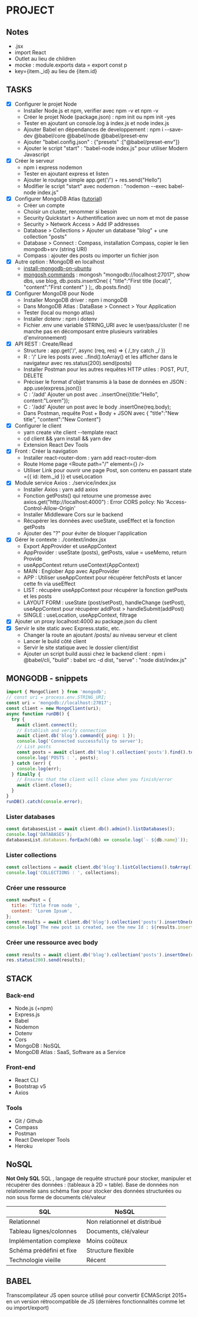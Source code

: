 # PROJECT

## Notes

- .jsx
- import React
- Outlet au lieu de children
- mocke : module.exports data = export const p
- key={item.\_id} au lieu de {item.id}

## TASKS

- [x] Configurer le projet Node
  - Installer Node.js et npm, verifier avec npm -v et npm -v
  - Créer le projet Node (package.json) : npm init ou npm init -yes
  - Tester en ajoutant un console.log à index.js et node index.js
  - Ajouter Babel en dépendances de developpement : npm i --save-dev @babel/core @babel/node @babel/preset-env
  - Ajouter "babel.config.json" : {"presets" :["@babel/preset-env"]}
  - Ajouter le script "start" : "babel-node index.js" pour utiliser Modern Javascript
- [x] Créer le serveur
  - npm i express nodemon
  - Tester en ajoutant express et listen
  - Ajouter le routage simple app.get('/') + res.send("Hello")
  - Modifier le script "start" avec nodemon : "nodemon --exec babel-node index.js"
- [x] Configurer MongoDB Atlas ([tutorial](https://www.mongodb.com/docs/drivers/node/current/quick-start/))
  - Créer un compte
  - Choisir un cluster, renommer si besoin
  - Security Quickstart > Authentification avec un nom et mot de passe
  - Security > Network Access > Add IP addresses
  - Database > Collections > Ajouter un database "blog" + une collection "posts"
  - Database > Connect : Compass, installation Compass, copier le lien mongodb+srv (string URI)
  - Compass : ajouter des posts ou importer un fichier json
- [x] Autre option : MongoDB en localhost
  - [install-mongodb-on-ubuntu](https://www.mongodb.com/docs/manual/tutorial/install-mongodb-on-ubuntu/)
  - [mongosh commands](https://www.mongodb.com/docs/mongodb-shell/reference/access-mdb-shell-help/) : mongosh "mongodb://localhost:27017", show dbs, use blog, db.posts.insertOne( { "title":"First title (local)", "content":"First content" } );, db.posts.find()
- [x] Configurer MongoDB pour Node
  - Installer MongoDB driver : npm i mongoDB
  - Dans MongoDB Atlas : DataBase > Connect > Your Application
  - Tester (local ou mongo atlas)
  - Installer dotenv : npm i dotenv
  - Fichier .env une variable STRING_URI avec le user/pass/cluster (! ne marche pas en décomposant entre plusieurs varirables d'environnement)
- [x] API REST : Create/Read
  - Structure : app.get('/', async (req, res) => { /_try catch _/ })
  - R : '/' Lire les posts avec <db>.<collection>.find().toArray() et les afficher dans le navigateur avec res.status(200).send(posts)
  - Installer Postman pour les autres requêtes HTTP utiles : POST, PUT, DELETE
  - Préciser le format d'objet transmis à la base de données en JSON : app.use(express.json())
  - C : '/add' Ajouter un post avec <db>.<collection>.insertOne({title:"Hello", content:"Lorem"});
  - C : '/add' Ajouter un post avec le body .insertOne(req.body);
  - Dans Postman, requête Post + Body + JSON avec { "title":"New title", "content":"New Content"}
- [x] Configurer le client
  - yarn create vite client --template react
  - cd client && yarn install && yarn dev
  - Extension React Dev Tools
- [x] Front : Créer la navigation
  - Installer react-router-dom : yarn add react-router-dom
  - Route Home page <BrowserRouter><Layout><Routes><Route path="/" element={<Home />} />
  - Utiliser Link pour ouvrir une page Post, son contenu en passant state ={{ id: item._id }} et useLocation
- [x] Module service Axios : ./service/index.jsx
  - Installer Axios : yarn add axios
  - Fonction getPosts() qui retourne une promesse avec axios.get("http://localhost:4000") : Error CORS policy: No 'Access-Control-Allow-Origin'
  - Installer Middleware Cors sur le backend
  - Récupérer les données avec useState, useEffect et la fonction getPosts
  - Ajouter des "?" pour éviter de bloquer l'application
- [x] Gérer le contexte : ./context/index.jsx
  - Export AppProvider et useAppContext
  - AppProvider : useState (posts), getPosts, value = useMemo, return Provide
  - useAppContext return useContext(AppContext)
  - MAIN : Englober App avec AppProvider
  - APP : Utiliser useAppContext pour récupérer fetchPosts et lancer cette fn via useEffect
  - LIST : récupère useAppContext pour récupérer la fonction getPosts et les posts
  - LAYOUT FORM : useState (post/setPost), handleChange (setPost), useAppContext pour récupérer addPost > handleSubmit(addPost)
  - SINGLE : useLocation, useAppContext, filtrage
- [x] Ajouter un proxy localhost:4000 au package.json du client
- [x] Servir le site static avec Express.static, etc.
  - Changer la route an ajoutant /posts/ au niveau serveur et client
  - Lancer le build côté client
  - Servir le site statique avec le dossier client/dist
  - Ajouter un script build aussi chez le backend client : npm i @babel/cli, "build" : babel src -d dist, "serve" : "node dist/index.js"

## MONGODB - snippets

```js
import { MongoClient } from 'mongodb';
// const uri = process.env.STRING_URI;
const uri = 'mongodb://localhost:27017';
const client = new MongoClient(uri);
async function runDB() {
  try {
    await client.connect();
    // Establish and verify connection
    await client.db('blog').command({ ping: 1 });
    console.log('Connected successfully to server');
    // List posts
    const posts = await client.db('blog').collection('posts').find().toArray();
    console.log('POSTS : ', posts);
  } catch (err) {
    console.log(err);
  } finally {
    // Ensures that the client will close when you finish/error
    await client.close();
  }
}
runDB().catch(console.error);
```

### Lister databases

```js
const databasesList = await client.db().admin().listDatabases();
console.log('DATABASES');
databasesList.databases.forEach((db) => console.log(`- ${db.name}`));
```

### Lister collections

```js
const collections = await client.db('blog').listCollections().toArray();
console.log('COLLECTIONS : ', collections);
```

### Créer une ressource

```js
const newPost = {
  title: 'Title from node ',
  content: 'Lorem Ipsum',
};
const results = await client.db('blog').collection('posts').insertOne(newPost);
console.log(`The new post is created, see the new Id : ${results.insertedId}`);
```

### Créer une ressource avec body

```js
const results = await client.db('blog').collection('posts').insertOne(req.body);
res.status(200).send(results);
```

## STACK

### Back-end

- Node.js (+npm)
- Express.js
- Babel
- Nodemon
- Dotenv
- Cors
- MongoDB : NoSQL
- MongoDB Atlas : SaaS, Software as a Service

### Front-end

- React CLI
- Bootstrap v5
- Axios

### Tools

- Git / Github
- Compass
- Postman
- React Developer Tools
- Heroku

## NoSQL

**Not Only SQL**
SQL , langage de requête structuré pour stocker, manipuler et récupérer des données : (tableaux à 2D = table). Base de données non relationnelle sans schéma fixe pour stocker des données structurées ou non sous forme de documents clé/valeur

| SQL                      | NoSQL                         |
| ------------------------ | ----------------------------- |
| Relationnel              | Non relationnel et distribué  |
| Tableau lignes/colonnes  | Documents, clé/valeur         |
| Implémentation complexe  | Moins coûteux                 |
| Schéma prédéfini et fixe | Structure flexible            |
| Technologie vieille      | Récent                        |

## BABEL

Transcompilateur JS open source utilisé pour convertir ECMAScript 2015+ en un version rétrocompatible de JS (dernières fonctionnalités comme let ou import/export)
